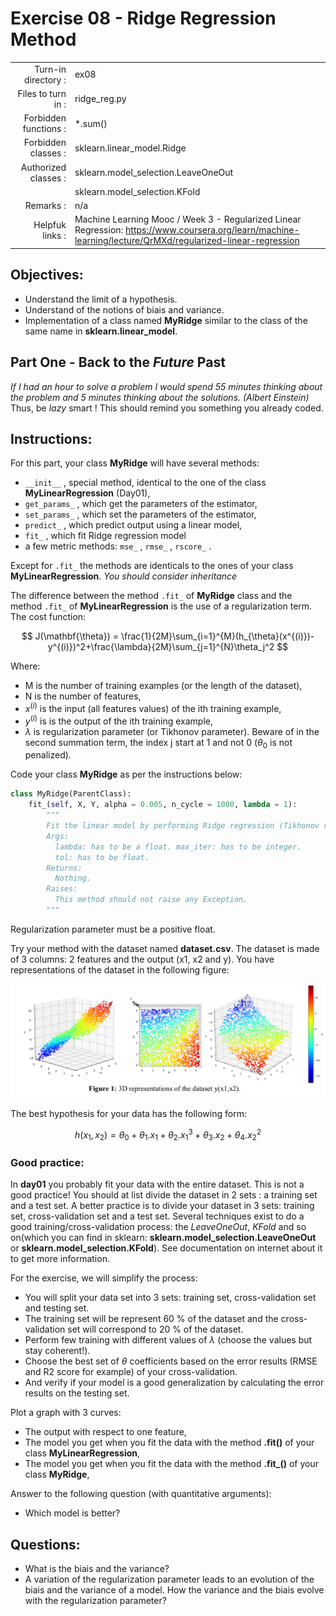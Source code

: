 # Exercise 08 - Ridge Regression Method

|                         |                    |
| -----------------------:| ------------------ |
|   Turn-in directory :   |  ex08              |
|   Files to turn in :    |  ridge_reg.py      |
|   Forbidden functions : |  \*.sum()           |
|   Forbidden classes :   | sklearn.linear_model.Ridge |
|   Authorized classes :  | sklearn.model_selection.LeaveOneOut |
|                         | sklearn.model_selection.KFold |
|   Remarks :             |  n/a               |
|   Helpfuk links :       |  Machine Learning Mooc / Week 3 - Regularized Linear Regression: https://www.coursera.org/learn/machine-learning/lecture/QrMXd/regularized-linear-regression|  


## Objectives:
* Understand the limit of a hypothesis.
* Understand of the notions of biais and variance.
* Implementation of a class named **MyRidge** similar to the class of the same name in **sklearn.linear_model**.


## Part One - Back to the _Future_ Past

_If I had an hour to solve a problem I would spend 55 minutes thinking about the problem and 5 minutes thinking about the solutions. (Albert Einstein)_  
Thus, be $lazy$ smart ! This should remind you something you already coded.

## Instructions:
For this part, your class **MyRidge**  will have several methods:
* `__init__` , special method, identical to the one of the class **MyLinearRegression** (Day01),
* `get_params_` , which get the parameters of the estimator, 
* `set_params_` , which set the parameters of the estimator,
* `predict_` , which predict output using a linear model,
* `fit_` , which fit Ridge regression model
* a few metric methods: `mse_` ,  `rmse_` , `rscore_` .

Except for `.fit_` the methods are identicals to the ones of your class **MyLinearRegression**.
_You should consider inheritance_

The difference between the method `.fit_` of **MyRidge** class and the method `.fit_` of **MyLinearRegression** is the use of a regularization term.
The cost function:

$$
J(\mathbf{\theta}) = \frac{1}{2M}\sum_{i=1}^{M}(h_{\theta}(x^{(i)})-y^{(i)})^2+\frac{\lambda}{2M}\sum_{j=1}^{N}\theta_j^2
$$

Where:
* M is the number of training examples (or the length of the dataset),
* N is the number of features,
* $x^{(i)}$ is the input (all features values) of the ith training example,
* $y^{(i)}$ is is the output of the ith training example,
* $\lambda$ is regularization parameter (or Tikhonov parameter).
Beware of in the second summation term, the index j start at 1 and not 0 ($\theta_0$ is not penalized).

Code your class **MyRidge** as per the instructions below:
```python
class MyRidge(ParentClass):
	fit_(self, X, Y, alpha = 0.005, n_cycle = 1000, lambda = 1):
		"""
		Fit the linear model by performing Ridge regression (Tikhonov regularization).
		Args:
		  lambda: has to be a float. max_iter: has to be integer.
		  tol: has to be float.
		Returns:
		  Nothing.
		Raises:
		  This method should not raise any Exception.
		"""
```
Regularization parameter must be a positive float.


Try your method with the dataset named **dataset.csv**.
The dataset is made of 3 columns: 2 features and the output (x1, x2 and y).
You have representations of the dataset in the following figure:

<img src="day03/assets/figure1_3Dplot_dataset.png" />

The best hypothesis for your data has the following form:

$$
h(x_1,x_2) = \theta_0 + \theta_1.x_1 + \theta_2.x_1^3 + \theta_3.x_2 + \theta_4.x_2^2
$$


### Good practice:
In **day01** you probably fit your data with the entire dataset.
This is not a good practice!
You should at list divide the dataset in 2 sets : a training set and a test set.
A better practice is to divide your dataset in 3 sets: training set, cross-validation set and a test set. 
Several techniques exist to do a good training/cross-validation process: the _LeaveOneOut_, _KFold_ and so on(which you can find in sklearn: **sklearn.model_selection.LeaveOneOut** or **sklearn.model_selection.KFold**).
See documentation on internet about it to get more information.

For the exercise, we will simplify the process:
* You will split your data set into 3 sets: training set, cross-validation set and testing set.
* The training set will be represent 60 % of the dataset and the cross-validation set will correspond to 20 % of the dataset.
* Perform few training with different values of $\lambda$ (choose the values but stay coherent!).
* Choose the best set of $\theta$ coefficients based on the error results (RMSE and R2 score for example) of your cross-validation.
* And verify if your model is a good generalization by calculating the error results  on the testing set.


Plot a graph with 3 curves:
* The output with respect to one feature,
* The model you get when you fit the data with the method **.fit()** of your class **MyLinearRegression**,
* The model you get when you fit the data with the method **.fit\_()** of your class **MyRidge**,

Answer to the following question (with quantitative arguments):
* Which model is better?


## Questions:
* What is the biais and the variance?
* A variation of the regularization parameter leads to an evolution of the biais and the variance of a model. How the variance and the biais evolve with the regularization parameter?
